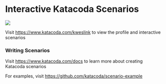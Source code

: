 # Interactive Katacoda Scenarios

[![](http://shields.katacoda.com/katacoda/kweslink/count.svg)](https://www.katacoda.com/kweslink "Get your profile on Katacoda.com")

Visit https://www.katacoda.com/kweslink to view the profile and interactive scenarios

### Writing Scenarios
Visit https://www.katacoda.com/docs to learn more about creating Katacoda scenarios

For examples, visit https://github.com/katacoda/scenario-example
